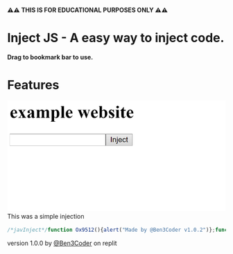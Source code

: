 **⚠⚠ THIS IS FOR EDUCATIONAL PURPOSES ONLY ⚠⚠**
# Inject JS - A easy way to inject code.
**Drag to bookmark bar to use.**

# Features
![Injected using example website](images/example.png)
This was a simple injection

```javascript
/*javInject*/function Ox9512(){alert("Made by @Ben3Coder v1.0.2")};function Ox5821(args){Function(args)();};function Ox9612(args){Ox5821(args)};;function Ox9542(){document.body.innerHTML=document.body.innerHTML+"<input id='2uMan4Lm' type='text'><button type='submit' onclick='Ox9612(document.getElementById("+'"2uMan4Lm"'+").value)'>Inject</button><button onclick='alert("+'"Inject-JS by @Ben3Coder https://github.com/benjitran2009/inject-js/blob/main/README.md"'+")'><b>About</b></button></input>"};Ox9512();Ox9542()
```
version 1.0.0 by [@Ben3Coder](https://replit.com/@Ben3Coder) on replit
